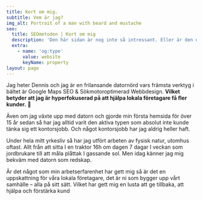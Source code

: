 ```yaml
---
title: Kort om mig.
subtitle: Vem är jag?
img_alt: Portrait of a man with beard and mustache
seo:
  title: SEOmetoden | Kort om mig
  description: 'Den här sidan är nog inte så intressant. Eller är den det? '
  extra:
    - name: 'og:type'
      value: website
      keyName: property
layout: page
---
```

Jag heter Dennis och jag är en frilansande datornörd vars främsta verktyg i bältet är Google Maps SEO & Sökmotoroptimerad Webbdesign. **Vilket betyder att
jag är hyperfokuserad på att hjälpa lokala företagare få fler kunder.** :rocket:

Även om jag växte upp med datorn och gjorde min första hemsida för över
15 år sedan så har jag alltid varit den aktiva typen som absolut
inte kunde tänka sig ett kontorsjobb. Och något kontorsjobb har jag
aldrig heller haft.

Under hela mitt yrkesliv så har jag utfört arbeten av fysisk
natur, utomhus oftast. Allt från att sitta I en traktor 16h om dagen
7 dagar I veckan som jordbrukare till att måla plåttak I gassande
sol. Men idag känner jag mig bekväm med datorn som redskap. 


Är det något som min arbetserfarenhet har gett mig så är det
en uppskattning för våra lokala företagare, det är ni som bygger
upp vårt samhälle – alla på sitt sätt. Vilket har gett mig en
lusta att ge tillbaka, att hjälpa och förstärka kund 


###### &#xA;
